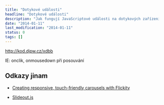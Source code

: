 ```yaml
---
title: "Dotykové události"
headline: "Dotykové události"
description: "Jak fungují JavaScriptové události na dotykových zařízeních."
date: "2014-01-11"
last_modification: "2014-01-11"
status: 0
tags: []
---
```


http://kod.djpw.cz/xdbb

IE: onclik, onmousedown při posouvání

## Odkazy jinam

  - [Creating responsive, touch-friendly carousels with Flickity](https://css-tricks.com/creating-responsive-touch-friendly-carousels-with-flickity/)

  - [Slideout.js](http://mango.github.io/slideout/)
